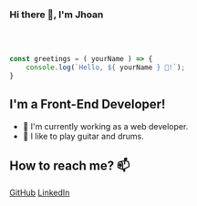 ### Hi there 👋, I'm Jhoan
<br/>

```JavaScript

const greetings = ( yourName ) => {
    console.log(`Hello, ${ yourName } 👋!`);
}

```

## I'm a Front-End Developer!
- 💼 I'm currently working as a web developer.
- 🎼 I like to play guitar and drums.


## How to reach me? 📫
[GitHub]('https://github.com/Jhoan-S')
[LinkedIn]('https://linkedin.com/in/jhoan-sánchez-b32a97198')
